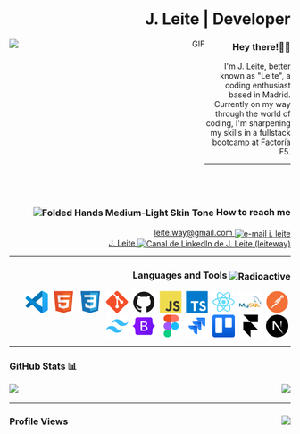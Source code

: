 <div align="right">
  
# J. Leite | Developer 
 
 <img align="left" alt="GIF" src="https://user-images.githubusercontent.com/74038190/235224431-e8c8c12e-6826-47f1-89fb-2ddad83b3abf.gif" width="350px" height="300px"/>


   
### Hey there!👋🏼<br>
I'm J. Leite, better known as "Leite", a coding enthusiast based in Madrid.
<br>
Currently on my way through the world of coding, I'm sharpening my skills in a fullstack bootcamp at Factoría F5.


 
***


### <img align="center" src="https://raw.githubusercontent.com/Tarikul-Islam-Anik/Animated-Fluent-Emojis/master/Emojis/Hand%20gestures/Folded%20Hands%20Medium-Light%20Skin%20Tone.png" alt="Folded Hands Medium-Light Skin Tone" width="25" height="25" /> How to reach me
<p align="right">
<a href="mailto:leite.way@gmail.com" target="blank"> leite.way@gmail.com <img align="center" src="https://raw.githubusercontent.com/Tarikul-Islam-Anik/Animated-Fluent-Emojis/master/Emojis/Objects/E-Mail.png" alt="e-mail j. leite" width="35px" height="35px" /></a>
<br><a href="https://www.linkedin.com/in/leite-dev" target="blank"> J. Leite <img align="center" src="https://cdn-icons-png.flaticon.com/256/174/174857.png" alt="Canal de LinkedIn de J. Leite (leiteway)" height="27px" width="27px" /></a>

***
  
### Languages and Tools <img align="center" src="https://raw.githubusercontent.com/Tarikul-Islam-Anik/Animated-Fluent-Emojis/master/Emojis/Symbols/Radioactive.png" alt="Radioactive" width="25" height="25" /> 
<div>
    <img src="https://github.com/devicons/devicon/blob/master/icons/vscode/vscode-original.svg" title="VSCODE" alt="VSCODE" width="40" height="40"/>&nbsp;
    <img src="https://github.com/devicons/devicon/blob/master/icons/html5/html5-original.svg" title="HTML5" alt="HTML" width="40" height="40"/>&nbsp;
    <img src="https://github.com/devicons/devicon/blob/master/icons/css3/css3-original.svg" title="css3" alt="css3" width="40" height="40"/>&nbsp;
    <img src="https://github.com/devicons/devicon/blob/master/icons/git/git-original.svg"  title="GIT" alt="GIT" width="40" height="40"/>&nbsp;
    <img src="https://github.com/devicons/devicon/blob/master/icons/github/github-original.svg" title="github" alt="github" width="40" height="40"/>&nbsp;
    <img src="https://github.com/devicons/devicon/blob/master/icons/javascript/javascript-original.svg" title="JS" alt="JS" width="40" height="40"/>&nbsp;
   <img src="https://github.com/devicons/devicon/blob/master/icons/typescript/typescript-original.svg" title="TS" alt="TS" width="40" height="40"/>&nbsp;
    <img src="https://github.com/devicons/devicon/blob/master/icons/react/react-original.svg" title="react" alt="react" width="40" height="40"/>&nbsp;
    <img src="https://github.com/devicons/devicon/blob/master/icons/mysql/mysql-original-wordmark.svg" title="mysql" alt="mysql" width="40" height="40"/>&nbsp;
    <img src="https://github.com/devicons/devicon/blob/master/icons/postman/postman-original.svg" title="postman" alt="postman" width="40" height="40"/>&nbsp;
    <img src="https://github.com/devicons/devicon/blob/master/icons/tailwindcss/tailwindcss-original.svg" title="tailwindcss" alt="tailwindcss" width="40" height="40"/>&nbsp;
    <img src="https://github.com/devicons/devicon/blob/master/icons/bootstrap/bootstrap-original.svg" title="bootstrap" alt="bootstrap" width="40" height="40"/>&nbsp;
    <img src="https://github.com/devicons/devicon/blob/master/icons/figma/figma-original.svg" title="figma" alt="figma" width="40" height="40"/>&nbsp;
    <img src="https://github.com/devicons/devicon/blob/master/icons/jira/jira-original.svg" title="jira" alt="jira" width="40" height="40"/>&nbsp;
    <img src="https://github.com/devicons/devicon/blob/master/icons/trello/trello-original.svg" title="trello" alt="trello" width="40" height="40"/>&nbsp;
    <img src="https://github.com/devicons/devicon/blob/master/icons/framermotion/framermotion-original.svg" title="framer" alt="framer" width="40" height="40"/>&nbsp;
    <img src="https://github.com/devicons/devicon/blob/master/icons/nextjs/nextjs-original.svg" title="nextjs" alt="nextjs" width="40" height="40"/>&nbsp;
 
</div>

***
<span align="left">
  
### GitHub Stats 📊 

<img align="left" src="https://github-readme-stats.vercel.app/api/top-langs/?username=leiteway&layout=compact&theme=transparent">
<img src="https://github-readme-stats.vercel.app/api?username=leiteway&show_icons=true&theme=transparent">

***
<span float="left">
 
### Profile Views   <img height="25" align="right" src="https://profile-counter.glitch.me/leiteway/count.svg" />

</span>

</div>
